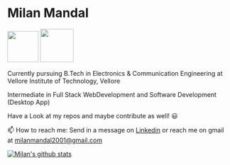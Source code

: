 # Milan Mandal

[<img src="https://1000logos.net/wp-content/uploads/2017/03/Color-of-the-LinkedIn-Logo.jpg" width = "70">](https://www.linkedin.com/in/milan-mandal-2001/)
[<img src="https://static01.nyt.com/images/2014/08/10/magazine/10wmt/10wmt-superJumbo-v4.jpg" width ="75">](https://twitter.com/Milan_Mandal05)

Currently pursuing B.Tech in Electronics & Communication Engineering at Vellore Institute of Technology, Vellore

Intermediate in Full Stack WebDevelopment and Software Development (Desktop App)

Have a Look at my repos and maybe contribute as well! :smiley:


📫 How to reach me: Send in a message on [Linkedin](https://www.linkedin.com/in/milan-mandal-2001/) or reach me on gmail at milanmandal2001@gmail.com

[![Milan's github stats](https://github-readme-stats.vercel.app/api?username=milanmandal&show_icons=true&theme=radical)](https://github.com/anuraghazra/github-readme-stats)

